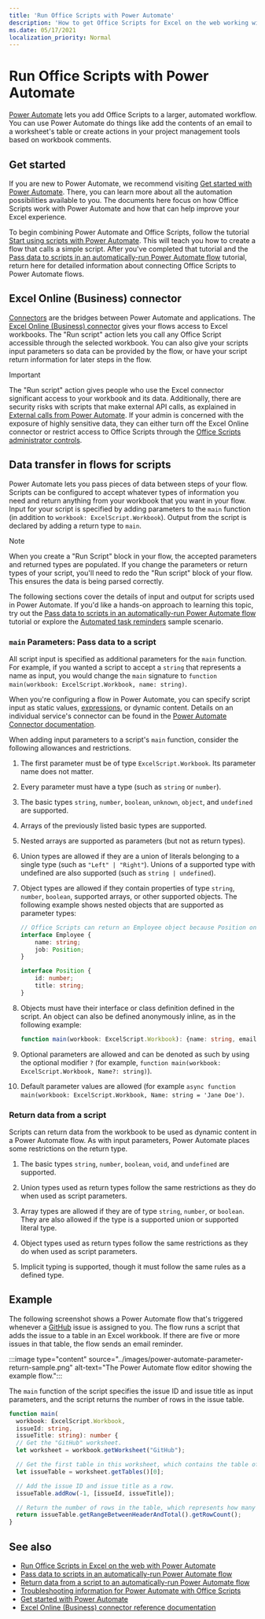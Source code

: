 ```yaml
---
title: 'Run Office Scripts with Power Automate'
description: 'How to get Office Scripts for Excel on the web working with a Power Automate workflow.'
ms.date: 05/17/2021
localization_priority: Normal
---
```


# Run Office Scripts with Power Automate

[Power Automate](https://flow.microsoft.com) lets you add Office Scripts to a larger, automated workflow. You can use Power Automate do things like add the contents of an email to a worksheet's table or create actions in your project management tools based on workbook comments.

## Get started

If you are new to Power Automate, we recommend visiting [Get started with Power Automate](/power-automate/getting-started). There, you can learn more about all the automation possibilities available to you. The documents here focus on how Office Scripts work with Power Automate and how that can help improve your Excel experience.

To begin combining Power Automate and Office Scripts, follow the tutorial [Start using scripts with Power Automate](../tutorials/excel-power-automate-manual.md). This will teach you how to create a flow that calls a simple script. After you've completed that tutorial and the [Pass data to scripts in an automatically-run Power Automate flow](../tutorials/excel-power-automate-trigger.md) tutorial, return here for detailed information about connecting Office Scripts to Power Automate flows.

## Excel Online (Business) connector

[Connectors](/connectors/connectors) are the bridges between Power Automate and applications. The [Excel Online (Business) connector](/connectors/excelonlinebusiness) gives your flows access to Excel workbooks. The "Run script" action lets you call any Office Script accessible through the selected workbook. You can also give your scripts input parameters so data can be provided by the flow, or have your script return information for later steps in the flow.

> [!IMPORTANT]
> The "Run script" action gives people who use the Excel connector significant access to your workbook and its data. Additionally, there are security risks with scripts that make external API calls, as explained in [External calls from Power Automate](external-calls.md). If your admin is concerned with the exposure of highly sensitive data, they can either turn off the Excel Online connector or restrict access to Office Scripts through the [Office Scripts administrator controls](/microsoft-365/admin/manage/manage-office-scripts-settings).

## Data transfer in flows for scripts

Power Automate lets you pass pieces of data between steps of your flow. Scripts can be configured to accept whatever types of information you need and return anything from your workbook that you want in your flow. Input for your script is specified by adding parameters to the `main` function (in addition to `workbook: ExcelScript.Workbook`). Output from the script is declared by adding a return type to `main`.

> [!NOTE]
> When you create a "Run Script" block in your flow, the accepted parameters and returned types are populated. If you change the parameters or return types of your script, you'll need to redo the "Run script" block of your flow. This ensures the data is being parsed correctly.

The following sections cover the details of input and output for scripts used in Power Automate. If you'd like a hands-on approach to learning this topic, try out the [Pass data to scripts in an automatically-run Power Automate flow](../tutorials/excel-power-automate-trigger.md) tutorial or explore the [Automated task reminders](../resources/scenarios/task-reminders.md) sample scenario.

### `main` Parameters: Pass data to a script

All script input is specified as additional parameters for the `main` function. For example, if you wanted a script to accept a `string` that represents a name as input, you would change the `main` signature to `function main(workbook: ExcelScript.Workbook, name: string)`.

When you're configuring a flow in Power Automate, you can specify script input as static values, [expressions](/power-automate/use-expressions-in-conditions), or dynamic content. Details on an individual service's connector can be found in the [Power Automate Connector documentation](/connectors/).

When adding input parameters to a script's `main` function, consider the following allowances and restrictions.

1. The first parameter must be of type `ExcelScript.Workbook`. Its parameter name does not matter.

2. Every parameter must have a type (such as `string` or `number`).

3. The basic types `string`, `number`, `boolean`, `unknown`, `object`, and `undefined` are supported.

4. Arrays of the previously listed basic types are supported.

5. Nested arrays are supported as parameters (but not as return types).

6. Union types are allowed if they are a union of literals belonging to a single type (such as `"Left" | "Right"`). Unions of a supported type with undefined are also supported (such as `string | undefined`).

7. Object types are allowed if they contain properties of type `string`, `number`, `boolean`, supported arrays, or other supported objects. The following example shows nested objects that are supported as parameter types:

    ```TypeScript
    // Office Scripts can return an Employee object because Position only contains strings and numbers.
    interface Employee {
        name: string;
        job: Position;
    }

    interface Position {
        id: number;
        title: string;
    }
    ```

8. Objects must have their interface or class definition defined in the script. An object can also be defined anonymously inline, as in the following example:

    ```TypeScript
    function main(workbook: ExcelScript.Workbook): {name: string, email: string}
    ```

9. Optional parameters are allowed and can be denoted as such by using the optional modifier `?` (for example, `function main(workbook: ExcelScript.Workbook, Name?: string)`).

10. Default parameter values are allowed (for example `async function main(workbook: ExcelScript.Workbook, Name: string = 'Jane Doe')`.

### Return data from a script

Scripts can return data from the workbook to be used as dynamic content in a Power Automate flow. As with input parameters, Power Automate places some restrictions on the return type.

1. The basic types `string`, `number`, `boolean`, `void`, and `undefined` are supported.

2. Union types used as return types follow the same restrictions as they do when used as script parameters.

3. Array types are allowed if they are of type `string`, `number`, or `boolean`. They are also allowed if the type is a supported union or supported literal type.

4. Object types used as return types follow the same restrictions as they do when used as script parameters.

5. Implicit typing is supported, though it must follow the same rules as a defined type.

## Example

The following screenshot shows a Power Automate flow that's triggered whenever a [GitHub](https://github.com/) issue is assigned to you. The flow runs a script that adds the issue to a table in an Excel workbook. If there are five or more issues in that table, the flow sends an email reminder.

:::image type="content" source="../images/power-automate-parameter-return-sample.png" alt-text="The Power Automate flow editor showing the example flow.":::

The `main` function of the script specifies the issue ID and issue title as input parameters, and the script returns the number of rows in the issue table.

```TypeScript
function main(
  workbook: ExcelScript.Workbook,
  issueId: string,
  issueTitle: string): number {
  // Get the "GitHub" worksheet.
  let worksheet = workbook.getWorksheet("GitHub");

  // Get the first table in this worksheet, which contains the table of GitHub issues.
  let issueTable = worksheet.getTables()[0];

  // Add the issue ID and issue title as a row.
  issueTable.addRow(-1, [issueId, issueTitle]);

  // Return the number of rows in the table, which represents how many issues are assigned to this user.
  return issueTable.getRangeBetweenHeaderAndTotal().getRowCount();
}
```

## See also

- [Run Office Scripts in Excel on the web with Power Automate](../tutorials/excel-power-automate-manual.md)
- [Pass data to scripts in an automatically-run Power Automate flow](../tutorials/excel-power-automate-trigger.md)
- [Return data from a script to an automatically-run Power Automate flow](../tutorials/excel-power-automate-returns.md)
- [Troubleshooting information for Power Automate with Office Scripts](../testing/power-automate-troubleshooting.md)
- [Get started with Power Automate](/power-automate/getting-started)
- [Excel Online (Business) connector reference documentation](/connectors/excelonlinebusiness/)
